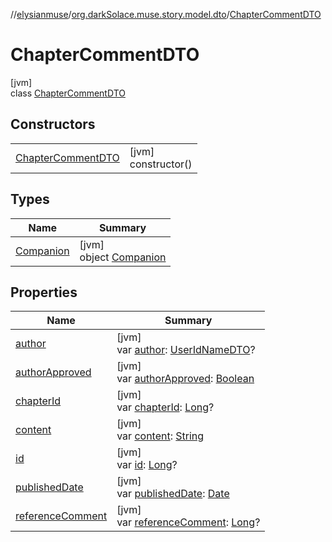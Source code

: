 //[elysianmuse](../../../index.md)/[org.darkSolace.muse.story.model.dto](../index.md)/[ChapterCommentDTO](index.md)

# ChapterCommentDTO

[jvm]\
class [ChapterCommentDTO](index.md)

## Constructors

| | |
|---|---|
| [ChapterCommentDTO](-chapter-comment-d-t-o.md) | [jvm]<br>constructor() |

## Types

| Name | Summary |
|---|---|
| [Companion](-companion/index.md) | [jvm]<br>object [Companion](-companion/index.md) |

## Properties

| Name | Summary |
|---|---|
| [author](author.md) | [jvm]<br>var [author](author.md): [UserIdNameDTO](../../org.darkSolace.muse.user.model.dto/-user-id-name-d-t-o/index.md)? |
| [authorApproved](author-approved.md) | [jvm]<br>var [authorApproved](author-approved.md): [Boolean](https://kotlinlang.org/api/latest/jvm/stdlib/kotlin/-boolean/index.html) |
| [chapterId](chapter-id.md) | [jvm]<br>var [chapterId](chapter-id.md): [Long](https://kotlinlang.org/api/latest/jvm/stdlib/kotlin/-long/index.html)? |
| [content](content.md) | [jvm]<br>var [content](content.md): [String](https://kotlinlang.org/api/latest/jvm/stdlib/kotlin/-string/index.html) |
| [id](id.md) | [jvm]<br>var [id](id.md): [Long](https://kotlinlang.org/api/latest/jvm/stdlib/kotlin/-long/index.html)? |
| [publishedDate](published-date.md) | [jvm]<br>var [publishedDate](published-date.md): [Date](https://docs.oracle.com/javase/8/docs/api/java/util/Date.html) |
| [referenceComment](reference-comment.md) | [jvm]<br>var [referenceComment](reference-comment.md): [Long](https://kotlinlang.org/api/latest/jvm/stdlib/kotlin/-long/index.html)? |
